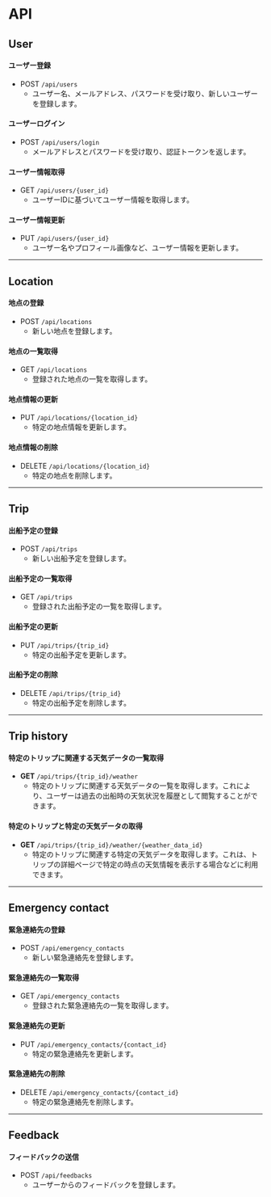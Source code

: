 # API

## User

#### ユーザー登録
- POST `/api/users`
  - ユーザー名、メールアドレス、パスワードを受け取り、新しいユーザーを登録します。

#### ユーザーログイン
- POST `/api/users/login`
  - メールアドレスとパスワードを受け取り、認証トークンを返します。

#### ユーザー情報取得
- GET `/api/users/{user_id}`
  - ユーザーIDに基づいてユーザー情報を取得します。

#### ユーザー情報更新
- PUT `/api/users/{user_id}`
  - ユーザー名やプロフィール画像など、ユーザー情報を更新します。
---
## Location
#### 地点の登録
- POST `/api/locations`
  - 新しい地点を登録します。

#### 地点の一覧取得
- GET `/api/locations`
  - 登録された地点の一覧を取得します。

#### 地点情報の更新
- PUT `/api/locations/{location_id}`
  - 特定の地点情報を更新します。

#### 地点情報の削除
- DELETE `/api/locations/{location_id}`
  - 特定の地点を削除します。
---
## Trip
#### 出船予定の登録
- POST `/api/trips`
  - 新しい出船予定を登録します。

#### 出船予定の一覧取得
- GET `/api/trips`
  - 登録された出船予定の一覧を取得します。

#### 出船予定の更新
- PUT `/api/trips/{trip_id}`
  - 特定の出船予定を更新します。

#### 出船予定の削除
- DELETE `/api/trips/{trip_id}`
  - 特定の出船予定を削除します。
---
## Trip history
#### 特定のトリップに関連する天気データの一覧取得
- **GET** `/api/trips/{trip_id}/weather`
  - 特定のトリップに関連する天気データの一覧を取得します。これにより、ユーザーは過去の出船時の天気状況を履歴として閲覧することができます。

#### 特定のトリップと特定の天気データの取得
- **GET** `/api/trips/{trip_id}/weather/{weather_data_id}`
  - 特定のトリップに関連する特定の天気データを取得します。これは、トリップの詳細ページで特定の時点の天気情報を表示する場合などに利用できます。

---
## Emergency contact
#### 緊急連絡先の登録
- POST `/api/emergency_contacts`
  - 新しい緊急連絡先を登録します。

#### 緊急連絡先の一覧取得
- GET `/api/emergency_contacts`
  - 登録された緊急連絡先の一覧を取得します。

#### 緊急連絡先の更新
- PUT `/api/emergency_contacts/{contact_id}`
  - 特定の緊急連絡先を更新します。

#### 緊急連絡先の削除
- DELETE `/api/emergency_contacts/{contact_id}`
  - 特定の緊急連絡先を削除します。
---
## Feedback
#### フィードバックの送信
- POST `/api/feedbacks`
  - ユーザーからのフィードバックを登録します。
